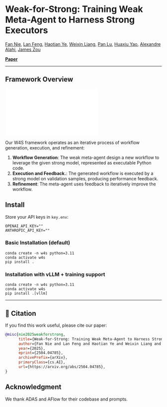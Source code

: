# Weak-for-Strong: Training Weak Meta-Agent to Harness Strong Executors

[Fan Nie](https://scholar.google.com/citations?user=o2lsU8YAAAAJ&hl=en), [Lan Feng](https://alan-lanfeng.github.io/), [Haotian Ye](https://haotianye.com/), [Weixin Liang](https://ai.stanford.edu/~wxliang/), [Pan Lu](https://lupantech.github.io/), [Huaxiu Yao](https://www.huaxiuyao.io/), [Alexandre Alahi](https://people.epfl.ch/alexandre.alahi?lang=en), [James Zou](https://www.james-zou.com/)

[**Paper**](https://arxiv.org/abs/2504.04785)

---

## Framework Overview

![W4S Framework](visual/framework.pdf)

Our W4S framework operates as an iterative process of workflow generation, execution, and refinement:

1. **Workflow Generation**: The weak meta-agent design a new workflow to leverage the given strong model, represented as executable Python code.
2. **Execution and Feedback.**: The generated workflow is executed by a strong model on validation samples, producing performance feedback.
3. **Refinement**: The meta-agent uses feedback to iteratively improve the workflow.


## Install
Store your API keys in `key.env`:
```
OPENAI_API_KEY=""
ANTHROPIC_API_KEY=""
```

### Basic Installation (default)
```
conda create -n w4s python=3.11
conda activate w4s
pip install .
```

### Installation with vLLM + training support
```
conda create -n w4s python=3.11
conda activate w4s
pip install .[vllm]
```

---

## 📖 Citation

If you find this work useful, please cite our paper:

```bibtex
@misc{nie2025weakforstrong,
      title={Weak-for-Strong: Training Weak Meta-Agent to Harness Strong Executors}, 
      author={Fan Nie and Lan Feng and Haotian Ye and Weixin Liang and Pan Lu and Huaxiu Yao and Alexandre Alahi and James Zou},
      year={2025},
      eprint={2504.04785},
      archivePrefix={arXiv},
      primaryClass={cs.AI},
      url={https://arxiv.org/abs/2504.04785}, 
}
```

## Acknowledgment

We thank ADAS and AFlow for their codebase and prompts.
